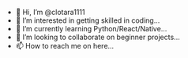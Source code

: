 - 👋 Hi, I’m @clotara1111
- 👀 I’m interested in getting skilled in coding...
- 🌱 I’m currently learning Python/React/Native...
- 💞️ I’m looking to collaborate on beginner projects...
- 📫 How to reach me on here...

<!---
clotara1111/clotara1111 is a ✨ special ✨ repository because its `README.md` (this file) appears on your GitHub profile.
You can click the Preview link to take a look at your changes.
--->
